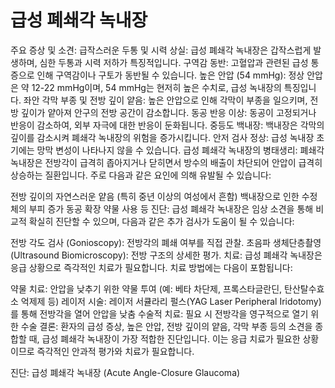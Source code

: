 # 급성 폐쇄각 녹내장
주요 증상 및 소견:
급작스러운 두통 및 시력 상실:
급성 폐쇄각 녹내장은 갑작스럽게 발생하며, 심한 두통과 시력 저하가 특징적입니다.
구역감 동반:
고혈압과 관련된 급성 통증으로 인해 구역감이나 구토가 동반될 수 있습니다.
높은 안압 (54 mmHg):
정상 안압은 약 12-22 mmHg이며, 54 mmHg는 현저히 높은 수치로, 급성 녹내장의 특징입니다.
좌안 각막 부종 및 전방 깊이 얕음:
높은 안압으로 인해 각막이 부종을 일으키며, 전방 깊이가 얕아져 안구의 전방 공간이 감소합니다.
동공 반응 이상:
동공이 고정되거나 반응이 감소하여, 외부 자극에 대한 반응이 둔화됩니다.
중등도 백내장:
백내장은 각막의 깊이를 감소시켜 폐쇄각 녹내장의 위험을 증가시킵니다.
안저 검사 정상:
급성 녹내장 초기에는 망막 변성이 나타나지 않을 수 있습니다.
급성 폐쇄각 녹내장의 병태생리:
폐쇄각 녹내장은 전방각이 급격히 좁아지거나 닫히면서 방수의 배출이 차단되어 안압이 급격히 상승하는 질환입니다. 주로 다음과 같은 요인에 의해 유발될 수 있습니다:

전방 깊이의 자연스러운 얕음 (특히 중년 이상의 여성에서 흔함)
백내장으로 인한 수정체의 부피 증가
동공 확장 약물 사용 등
진단:
급성 폐쇄각 녹내장은 임상 소견을 통해 비교적 확실히 진단할 수 있으며, 다음과 같은 추가 검사가 도움이 될 수 있습니다:

전방 각도 검사 (Gonioscopy): 전방각의 폐쇄 여부를 직접 관찰.
초음파 생체단층촬영 (Ultrasound Biomicroscopy): 전방 구조의 상세한 평가.
치료:
급성 폐쇄각 녹내장은 응급 상황으로 즉각적인 치료가 필요합니다. 치료 방법에는 다음이 포함됩니다:

약물 치료: 안압을 낮추기 위한 약물 투여 (예: 베타 차단제, 프록스타글란딘, 탄산탈수효소 억제제 등)
레이저 시술: 레이저 서큘라리 펄스(YAG Laser Peripheral Iridotomy)를 통해 전방각을 열어 안압을 낮춤
수술적 치료: 필요 시 전방각을 영구적으로 열기 위한 수술
결론:
환자의 급성 증상, 높은 안압, 전방 깊이의 얕음, 각막 부종 등의 소견을 종합할 때, 급성 폐쇄각 녹내장이 가장 적합한 진단입니다. 이는 응급 치료가 필요한 상황이므로 즉각적인 안과적 평가와 치료가 필요합니다.

진단: 급성 폐쇄각 녹내장 (Acute Angle-Closure Glaucoma)